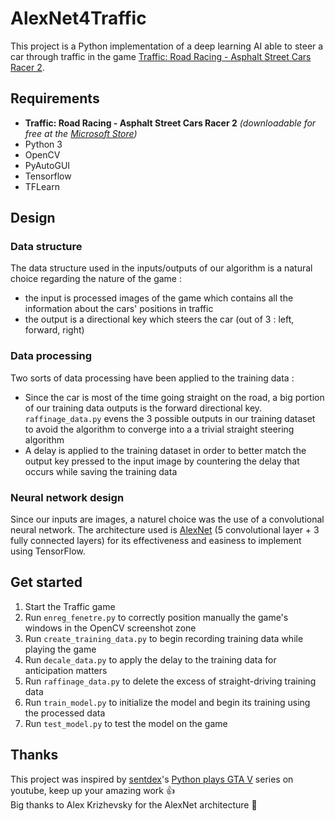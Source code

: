 # AlexNet4Traffic

This project is a Python implementation of a deep learning AI able to steer a car through traffic in the game [Traffic: Road Racing - Asphalt Street Cars Racer 2](https://www.microsoft.com/fr-mq/p/traffic-road-racing-asphalt-street-cars-racer-2/9nblggh11033).

## Requirements

* **Traffic: Road Racing - Asphalt Street Cars Racer 2** *(downloadable for free at the [Microsoft Store](https://www.microsoft.com/fr-mq/p/traffic-road-racing-asphalt-street-cars-racer-2/9nblggh11033))*
* Python 3
* OpenCV
* PyAutoGUI
* Tensorflow
* TFLearn

## Design

### Data structure

The data structure used in the inputs/outputs of our algorithm is a natural choice regarding the nature of the game :
* the input is processed images of the game which contains all the information about the cars' positions in traffic
* the output is a directional key which steers the car (out of 3 : left, forward, right)

### Data processing

Two sorts of data processing have been applied to the training data :
* Since the car is most of the time going straight on the road, a big portion of our training data outputs is the forward directional key. `raffinage_data.py` evens the 3 possible outputs in our training dataset to avoid the algorithm to converge into a a trivial straight steering algorithm
* A delay is applied to the training dataset in order to better match the output key pressed to the input image by countering the delay that occurs while saving the training data

### Neural network design

Since our inputs are images, a naturel choice was the use of a convolutional neural network. The architecture used is [AlexNet](https://en.wikipedia.org/wiki/AlexNet) (5 convolutional layer + 3 fully connected layers) for its effectiveness and easiness to implement using TensorFlow.

## Get started

1. Start the Traffic game
2. Run `enreg_fenetre.py` to correctly position manually the game's windows in the OpenCV screenshot zone
3. Run `create_training_data.py` to begin recording training data while playing the game
4. Run `decale_data.py` to apply the delay to the training data for anticipation matters
5. Run `raffinage_data.py` to delete the excess of straight-driving training data
6. Run `train_model.py` to initialize the model and begin its training using the processed data
7. Run `test_model.py` to test the model on the game


## Thanks 

This project was inspired by [sentdex](https://www.youtube.com/user/sentdex)'s [Python plays GTA V](https://www.youtube.com/playlist?list=PLQVvvaa0QuDeETZEOy4VdocT7TOjfSA8a) series on youtube, keep up your amazing work :+1:  
Big thanks to Alex Krizhevsky for the AlexNet architecture :clap:
